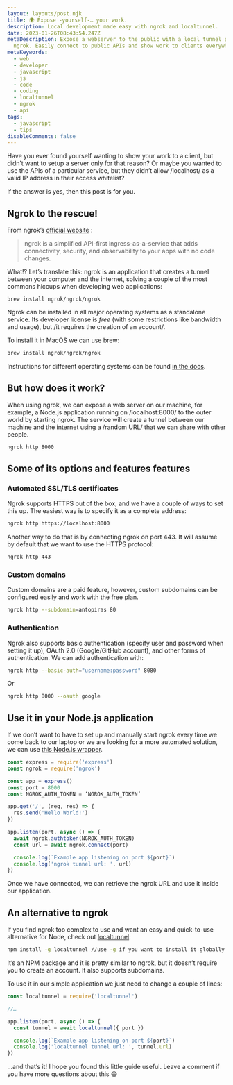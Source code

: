 ```yaml
---
layout: layouts/post.njk
title: 🌍 Expose -yourself-… your work.
description: Local development made easy with ngrok and localtunnel.
date: 2023-01-26T08:43:54.247Z
metaDescription: Expose a webserver to the public with a local tunnel powered by
  ngrok. Easily connect to public APIs and show work to clients everywhere.
metaKeywords:
  - web
  - developer
  - javascript
  - js
  - code
  - coding
  - localtunnel
  - ngrok
  - api
tags:
  - javascript
  - tips
disableComments: false
---
```

Have you ever found yourself wanting to show your work to a client, but didn’t want to setup a server only for that reason? Or maybe you wanted to use the APIs of a particular service, but they didn’t allow /localhost/ as a valid IP address in their access whitelist?

If the answer is yes, then this post is for you.

## Ngrok to the rescue!

From ngrok’s [official website](https://ngrok.com) :

> ngrok is a simplified API-first ingress-as-a-service that adds connectivity, security, and observability to your apps with no code changes.

What!? Let’s translate this: ngrok is an application that creates a tunnel between your computer and the internet, solving a couple of the most commons hiccups when developing web applications:

```ba
brew install ngrok/ngrok/ngrok
```

Ngrok can be installed in all major operating systems as a standalone service. Its developer license is *free* (with some restrictions like bandwidth and usage), but /it requires the creation of an account/.

To install it in MacOS we can use brew:

```bash
brew install ngrok/ngrok/ngrok
```

Instructions for different operating systems can be found [in the docs](https://ngrok.com/docs/getting-started).

## But how does it work?

When using ngrok, we can expose a web server on our machine, for example, a Node.js application running on /localhost:8000/ to the outer world by starting ngrok. The service will create a tunnel between our machine and the internet using a /random URL/ that we can share with other people.

```bash
ngrok http 8000
```

## Some of its options and features features

### Automated SSL/TLS certificates

Ngrok supports HTTPS out of the box, and we have a couple of ways to set this up.
The easiest way is to specify it as a complete address:

```bash
ngrok http https://localhost:8000
```

Another way to do that is by connecting ngrok on port 443. It will assume by default that we want to use the HTTPS protocol:

```bash
ngrok http 443
```

### Custom domains

Custom domains are a paid feature, however, custom subdomains can be configured easily and work with the free plan.

```bash
ngrok http --subdomain=antopiras 80
```

### Authentication

Ngrok also supports basic authentication (specify user and password when setting it up), OAuth 2.0 (Google/GitHub account), and other forms of authentication.
We can add authentication with:

```bash
ngrok http --basic-auth="username:password" 8080
```

Or

```bash
ngrok http 8000 --oauth google
```

## Use it in your Node.js application

If we don’t want to have to set up and manually start ngrok every time we come back to our laptop or we are looking for a more automated solution, we can use [this Node.js wrapper](https://github.com/bubenshchykov/ngrok).

```javascript
const express = require('express')
const ngrok = require('ngrok')

const app = express()
const port = 8000
const NGROK_AUTH_TOKEN = ‘NGROK_AUTH_TOKEN’

app.get('/', (req, res) => {
  res.send('Hello World!')
})

app.listen(port, async () => {
  await ngrok.authtoken(NGROK_AUTH_TOKEN)
  const url = await ngrok.connect(port)

  console.log(`Example app listening on port ${port}`)
  console.log('ngrok tunnel url: ', url)
})
```

Once we have connected, we can retrieve the ngrok URL and use it inside our application.

## An alternative to ngrok

If you find ngrok too complex to use and want an easy and quick-to-use alternative for Node, check out  [localtunnel](https://theboroer.github.io/localtunnel-www/):

```bash
npm install -g localtunnel //use -g if you want to install it globally on your machine
```

It’s an NPM package and it is pretty similar to ngrok, but it doesn’t require you to create an account. It also supports subdomains.

To use it in our simple application we just need to change a couple of lines:

```javascript
const localtunnel = require('localtunnel')

//…

app.listen(port, async () => {
  const tunnel = await localtunnel({ port })

  console.log(`Example app listening on port ${port}`)
  console.log('localtunnel tunnel url: ', tunnel.url)
})
```

…and that’s it! I hope you found this little guide useful. Leave a comment if you have more questions about this 😄